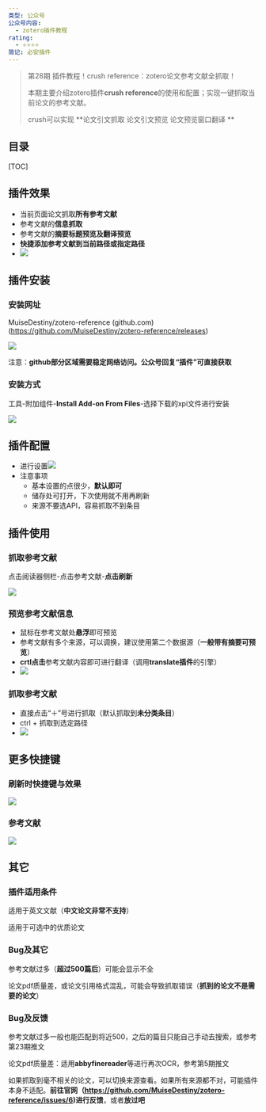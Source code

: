 ```yaml
---
类型: 公众号
公众号内容:
  - zotero插件教程
rating:
  - ⭐⭐⭐⭐
简记: 必安插件
---
```


> 第28期 插件教程！crush reference：zotero论文参考文献全抓取！
> 
> 本期主要介绍zotero插件**crush reference**的使用和配置；实现一键抓取当前论文的参考文献。
> 
> crush可以实现 **论文引文抓取 论文引文预览 论文预览窗口翻译 **

## 目录

[TOC]

## 插件效果

- 当前页面论文抓取**所有参考文献**
- 参考文献的**信息抓取**
- 参考文献的**摘要标题预览及翻译预览**
- **快捷添加参考文献到当前路径或指定路径**
- ![](https://pic-go-42.oss-cn-guangzhou.aliyuncs.com/img/GIF%202023-12-10%2012-10-21.gif)

## 插件安装

### 安装网址

MuiseDestiny/zotero-reference (github.com)(https://github.com/MuiseDestiny/zotero-reference/releases)

![](https://pic-go-42.oss-cn-guangzhou.aliyuncs.com/img/20231210121641.png)

注意：**github部分区域需要稳定网络访问。公众号回复“插件”可直接获取**

### 安装方式

工具-附加组件-**Install Add-on From Files**-选择下载的xpi文件进行安装

![](https://pic-go-42.oss-cn-guangzhou.aliyuncs.com/img/20231210124700.png)

## 插件配置

- 进行设置![](https://pic-go-42.oss-cn-guangzhou.aliyuncs.com/img/20231210122321.png)
- 注意事项
	- 基本设置的点很少，**默认即可**
	- 储存处可打开，下次使用就不用再刷新
	- 来源不要选API，容易抓取不到条目

## 插件使用

### 抓取参考文献

点击阅读器侧栏-点击参考文献-**点击刷新**

![](https://pic-go-42.oss-cn-guangzhou.aliyuncs.com/img/GIF%202023-12-10%2012-25-08.gif)

### 预览参考文献信息

- 鼠标在参考文献处**悬浮**即可预览
- 参考文献有多个来源，可以调换，建议使用第二个数据源（**一般带有摘要可预览**）
- **crtl点击**参考文献内容即可进行翻译（调用**translate插件**的引擎）
- ![](https://pic-go-42.oss-cn-guangzhou.aliyuncs.com/img/GIF%202023-12-10%2012-29-26.gif)

### 抓取参考文献

- 直接点击“＋”号进行抓取（默认抓取到**未分类条目**）
- ctrl + 抓取到选定路径
- ![](https://pic-go-42.oss-cn-guangzhou.aliyuncs.com/img/GIF%202023-12-10%2012-33-39.gif)

## 更多快捷键

### 刷新时快捷键与效果

![](https://pic-go-42.oss-cn-guangzhou.aliyuncs.com/img/20231210143733.png)

### 参考文献

![](https://pic-go-42.oss-cn-guangzhou.aliyuncs.com/img/20231210143753.png)

## 其它

### 插件适用条件

适用于英文文献（**中文论文非常不支持**）

适用于可选中的优质论文

### Bug及其它

参考文献过多（**超过500篇后**）可能会显示不全

论文pdf质量差，或论文引用格式混乱，可能会导致抓取错误（**抓到的论文不是需要的论文**）

### Bug及反馈

参考文献过多一般也能匹配到将近500，之后的篇目只能自己手动去搜索，或参考第23期推文

论文pdf质量差：适用**abbyfinereader**等进行再次OCR，参考第5期推文

如果抓取到毫不相关的论文，可以切换来源查看。如果所有来源都不对，可能插件本身不适配。**前往官网（https://github.com/MuiseDestiny/zotero-reference/issues/6)进行反馈**，或者**放过吧**
